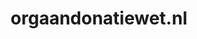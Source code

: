 ---
layout: post
title:  "orgaandonatiewet.nl"
internal_url:  "/dutchgov/orgaandonatiewet.nl.html"
categories: dutchgov
---